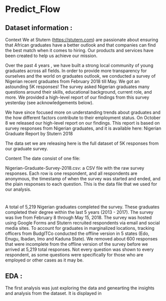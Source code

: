 # Predict_Flow
## Dataset information : 
Context
We at Stutern (https://stutern.com) are passionate about ensuring that African graduates have a better outlook and that companies can find the best match when it comes to hiring. Our products and services have been created to help us achieve our mission.

Over the past 4 years , we have built a strong local community of young graduates across all fields. In order to provide more transparency for ourselves and the world on graduates outlook, we conducted a survey of Nigerian recent graduates from February 2018 till May. We got an astounding 5K responses! The survey asked Nigerian graduates many questions around their skills, educational background, current role, and more. We provided a high-level report of our findings from this survey yesterday (see acknowledgements below).

We have since focused more on understanding trends about graduates and the how different factors contribute to their employment status. On October 8 we released our high-level report on our findings. This report is based on survey responses from Nigerian graduates, and it is available here: Nigerian Graduate Report by Stutern 2018

The data set we are releasing here is the full dataset of 5K responses from our graduate survey.

Content
The date consist of one file:

Nigerian-Graduate-Survey-2018.csv: a CSV file with the raw survey responses. Each row is one respondent, and all respondents are anonymous, the timestamp of when the survey was started and ended, and the plain responses to each question. This is the data file that we used for our analysis.

#
A total of 5,219 Nigerian graduates completed the survey.
These graduates completed their degree within the last 5 years (2013 - 2017).
The survey was live from February 8 through May 15, 2018.
The survey was hosted using Google Forms and Stutern recruited respondents via email and social media sites.
To account for graduates in marginalized locations, tracking officers from BudgITCo conducted the offline version in 5 states (Edo, Enugu, Ibadan, Imo and Kaduna State).
We removed about 600 responses that were incomplete from the offline version of the survey before we arrived at 5,219 total responses.
Not every question was shown to every respondent, as some questions were specifically for those who are employed or other cases as it may be.

## EDA : 
The first analysis was just exploring the data and genearting the insights and analysis from the dataset. 
It is displayed in 
